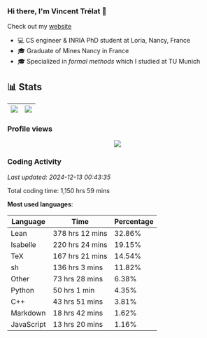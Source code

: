 ### Hi there, I'm Vincent Trélat 👋

Check out my [website](https://vtrelat.github.io)

-   💻 CS engineer & INRIA PhD student at Loria, Nancy, France
-   🎓 Graduate of Mines Nancy in France
-   🎓 Specialized in _formal methods_ which I studied at TU Munich

## 📊 **Stats**

| <img align="center" src="https://readme-stats.clckblog.space/api?username=VTrelat&show_icons=true&include_all_commits=true&theme=tokyonight&hide_border=true" /> | <img align="center" src="https://readme-stats.clckblog.space/api/top-langs/?username=VTrelat&layout=compact&theme=tokyonight&hide_border=true" /> |
| ---------------------------------------------------------------------------------------------------------------------------------------------------------------- | ------------------------------------------------------------------------------------------------------------------------------------------------- |

### Profile views

<p align="center">
 <img src="https://profile-counter.glitch.me/VTrelat/count.svg" />
</p>

<!--automations-->
### Coding Activity
_Last updated: 2024-12-13 00:43:35_

Total coding time: 1,150 hrs 59 mins

**Most used languages**:

| Language | Time | Percentage |
| ------------- | ------------- | ------------- |
| Lean | 378 hrs 12 mins | 32.86% |
| Isabelle | 220 hrs 24 mins | 19.15% |
| TeX | 167 hrs 21 mins | 14.54% |
| sh | 136 hrs 3 mins | 11.82% |
| Other | 73 hrs 28 mins | 6.38% |
| Python | 50 hrs 1 min | 4.35% |
| C++ | 43 hrs 51 mins | 3.81% |
| Markdown | 18 hrs 42 mins | 1.62% |
| JavaScript | 13 hrs 20 mins | 1.16% |

